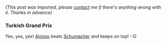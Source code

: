 *(This post was imported, please [contact](/#/contact) me if there's anything wrong with it. Thanks in advance)*

<div class="entry-body">
<h3>Turkish Grand Prix</h3>
<p>
	Yes, yes, yes! <a href="http://www.fernandoalonso.com/">Alonso</a> beats <a href="http://en.wikipedia.org/wiki/Michael_Schumacher">Schumacher</a> and keeps on top! :-D
</p>
</div>
